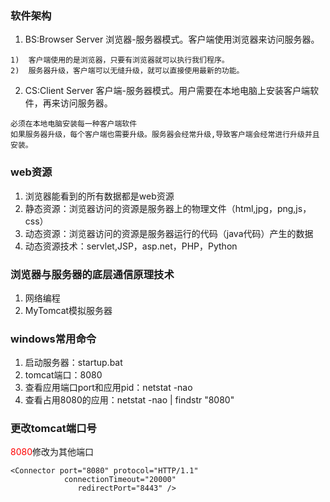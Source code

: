 ### 软件架构

1. BS:Browser Server 浏览器-服务器模式。客户端使用浏览器来访问服务器。
```
1)	客户端使用的是浏览器，只要有浏览器就可以执行我们程序。
2)	服务器升级，客户端可以无缝升级，就可以直接使用最新的功能。
```

2. CS:Client Server 客户端-服务器模式。用户需要在本地电脑上安装客户端软件，再来访问服务器。
```
必须在本地电脑安装每一种客户端软件
如果服务器升级，每个客户端也需要升级。服务器会经常升级,导致客户端会经常进⾏升级并且安装。
```

### web资源
1. 浏览器能看到的所有数据都是web资源
2. 静态资源：浏览器访问的资源是服务器上的物理文件（html,jpg，png,js，css）
3. 动态资源：浏览器访问的资源是服务器运行的代码（java代码）产生的数据
4. 动态资源技术：servlet,JSP，asp.net，PHP，Python

### 浏览器与服务器的底层通信原理技术
1. 网络编程
2. MyTomcat模拟服务器

### windows常用命令
1. 启动服务器：startup.bat
2. tomcat端口：8080
3. 查看应用端口port和应用pid：netstat -nao
4. 查看占用8080的应用：netstat -nao | findstr "8080"

### 更改tomcat端口号
<font color="red">8080</font>修改为其他端口
```
<Connector port="8080" protocol="HTTP/1.1"
            connectionTimeout="20000"
               redirectPort="8443" />               
```


